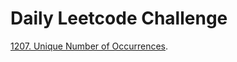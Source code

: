 # Daily Leetcode Challenge
[1207. Unique Number of Occurrences](https://leetcode.com/problems/unique-number-of-occurrences).